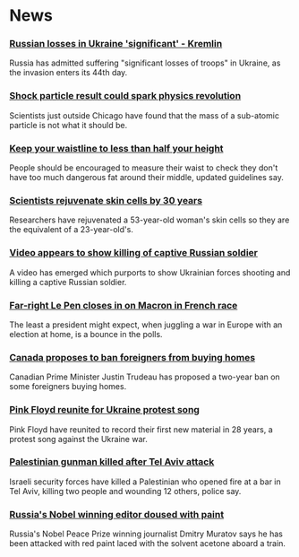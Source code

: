 # News
### [Russian losses in Ukraine 'significant' - Kremlin](https://www.bbc.com/news/world-europe-61033173)
Russia has admitted suffering "significant losses of troops" in Ukraine, as the invasion enters its 44th day.
### [Shock particle result could spark physics revolution](https://www.bbc.com/news/science-environment-60993523)
Scientists just outside Chicago have found that the mass of a sub-atomic particle is not what it should be.
### [Keep your waistline to less than half your height](https://www.bbc.com/news/health-61021823)
People should be encouraged to measure their waist to check they don't have too much dangerous fat around their middle, updated guidelines say.
### [Scientists rejuvenate skin cells by 30 years](https://www.bbc.com/news/science-environment-60991675)
Researchers have rejuvenated a 53-year-old woman's skin cells so they are the equivalent of a 23-year-old's.
### [Video appears to show killing of captive Russian soldier](https://www.bbc.com/news/61025388)
A video has emerged which purports to show Ukrainian forces shooting and killing a captive Russian soldier. 
### [Far-right Le Pen closes in on Macron in French race](https://www.bbc.com/news/world-europe-61029655)
The least a president might expect, when juggling a war in Europe with an election at home, is a bounce in the polls.
### [Canada proposes to ban foreigners from buying homes](https://www.bbc.com/news/business-61027374)
Canadian Prime Minister Justin Trudeau has proposed a two-year ban on some foreigners buying homes.
### [Pink Floyd reunite for Ukraine protest song](https://www.bbc.com/news/entertainment-arts-61037080)
Pink Floyd have reunited to record their first new material in 28 years, a protest song against the Ukraine war.
### [Palestinian gunman killed after Tel Aviv attack](https://www.bbc.com/news/world-middle-east-61021186)
Israeli security forces have killed a Palestinian who opened fire at a bar in Tel Aviv, killing two people and wounding 12 others, police say.
### [Russia's Nobel winning editor doused with paint](https://www.bbc.com/news/world-europe-61029931)
Russia's Nobel Peace Prize winning journalist Dmitry Muratov says he has been attacked with red paint laced with the solvent acetone aboard a train.

